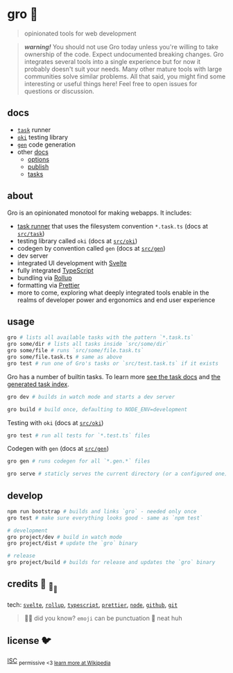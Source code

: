 # gro :chestnut:

> opinionated tools for web development

> **_warning!_** You should not use Gro today
> unless you're willing to take ownership of the code.
> Expect undocumented breaking changes.
> Gro integrates several tools into a single experience but
> for now it probably doesn't suit your needs.
> Many other mature tools with large communities solve similar problems.
> All that said, you might find some interesting or useful things here!
> Feel free to open issues for questions or discussion.

## docs

- [`task`](src/task) runner
- [`oki`](src/oki) testing library
- [`gen`](src/gen) code generation
- other [docs](src/docs)
  - [options](src/docs/options.md)
  - [publish](src/docs/publish.md)
  - [tasks](src/docs/tasks.md)

## about

Gro is an opinionated monotool for making webapps.
It includes:

- [task runner](src/task) that uses the filesystem convention `*.task.ts`
  (docs at [`src/task`](src/task))
- testing library called `oki` (docs at [`src/oki`](src/oki))
- codegen by convention called `gen` (docs at [`src/gen`](src/gen))
- dev server
- integrated UI development with
  [Svelte](https://github.com/sveltejs/svelte)
- fully integrated [TypeScript](https://github.com/microsoft/typescript)
- bundling via [Rollup](https://github.com/rollup/rollup)
- formatting via [Prettier](https://github.com/prettier/prettier)
- more to come, exploring what deeply integrated tools enable
  in the realms of developer power and ergonomics and end user experience

## usage

```bash
gro # lists all available tasks with the pattern `*.task.ts`
gro some/dir # lists all tasks inside `src/some/dir`
gro some/file # runs `src/some/file.task.ts`
gro some/file.task.ts # same as above
gro test # run one of Gro's tasks or `src/test.task.ts` if it exists
```

Gro has a number of builtin tasks.
To learn more [see the task docs](src/task)
and [the generated task index](src/docs/tasks.md).

```bash
gro dev # builds in watch mode and starts a dev server
```

```bash
gro build # build once, defaulting to NODE_ENV=development
```

Testing with `oki` (docs at [`src/oki`](src/oki))

```bash
gro test # run all tests for `*.test.ts` files
```

Codegen with `gen` (docs at [`src/gen`](src/gen))

```bash
gro gen # runs codegen for all `*.gen.*` files
```

```bash
gro serve # staticly serves the current directory (or a configured one)
```

## develop

```bash
npm run bootstrap # builds and links `gro` - needed only once
gro test # make sure everything looks good - same as `npm test`

# development
gro project/dev # build in watch mode
gro project/dist # update the `gro` binary

# release
gro project/build # builds for release and updates the `gro` binary
```

## credits :turtle: <sub>:turtle:</sub><sub><sub>:turtle:</sub></sub>

tech:
[`svelte`](https://github.com/sveltejs/svelte),
[`rollup`](https://github.com/rollup/rollup),
[`typescript`](https://github.com/microsoft/TypeScript),
[`prettier`](https://github.com/prettier/prettier),
[`node`](https://nodejs.org),
[`github`](https://github.com),
[`git`](https://git-scm.com/)

> :rainbow::sparkles: did you know? `emoji` can be punctuation :snail: neat huh

## license :bird:

[ISC](license)
<sub>permissive <3 [learn more at Wikipedia](https://en.wikipedia.org/wiki/ISC_license)</sub>
